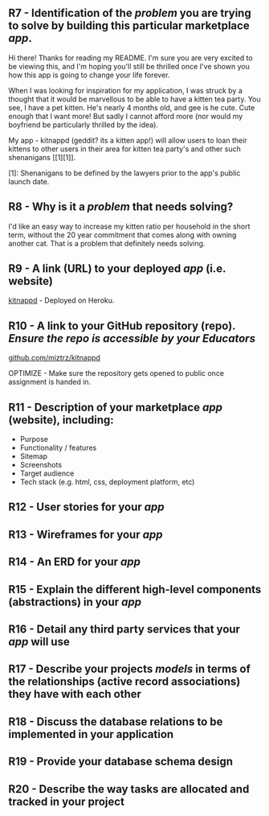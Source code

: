 ## R7 - Identification of the _problem_ you are trying to solve by building this particular marketplace _app_.

Hi there! Thanks for reading my README. I'm sure you are very excited to be viewing this, and I'm hoping you'll still be thrilled once I've shown you how this app is going to change your life forever.

When I was looking for inspiration for my application, I was struck by a thought that it would be marvellous to be able to have a kitten tea party. You see, I have a pet kitten. He's nearly 4 months old, and gee is he cute. Cute enough that I want more! But sadly I cannot afford more (nor would my boyfriend be particularly thrilled by the idea).

My app - kitnappd (geddit? its a kitten app!) will allow users to loan their kittens to other users in their area for kitten tea party's and other such shenanigans [[1][1]].

[1]: Shenanigans to be defined by the lawyers prior to the app's public launch date.

## R8 - Why is it a _problem_ that needs solving?

I'd like an easy way to increase my kitten ratio per household in the short term, without the 20 year commitment that comes along with owning another cat. That is a problem that definitely needs solving.

## R9 - A link (URL) to your deployed _app_ (i.e. website)

[kitnappd](https://kitnappd.herokuapp.com/) - Deployed on Heroku.

## R10 - A link to your GitHub repository (repo). _Ensure the repo is accessible by your Educators_

[github.com/miztrz/kitnappd](https://github.com/miztrz/kitnappd)

OPTIMIZE - Make sure the repository gets opened to public once assignment is handed in.

## R11 - Description of your marketplace _app_ (website), including:
 * Purpose
 * Functionality / features
 * Sitemap 
 * Screenshots
 * Target audience 
 * Tech stack (e.g. html, css, deployment platform, etc)

## R12 - User stories for your _app_

## R13 - Wireframes for your _app_

## R14 - An ERD for your _app_

## R15 - Explain the different high-level components (abstractions) in your _app_

## R16 - Detail any third party services that your _app_ will use

## R17 - Describe your projects _models_ in terms of the relationships (active record associations) they have with each other

## R18 - Discuss the database relations to be implemented in your application

## R19 - Provide your database schema design

## R20 - Describe the way tasks are allocated and tracked in your project